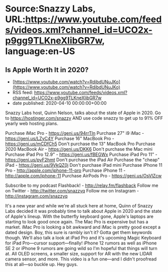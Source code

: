 # Source:Snazzy Labs, URL:https://www.youtube.com/feeds/videos.xml?channel_id=UCO2x-p9gg9TLKneXlibGR7w, language:en-US

## Is Apple Worth It in 2020?
 - [https://www.youtube.com/watch?v=RdibdUNuJKo](https://www.youtube.com/watch?v=RdibdUNuJKo)
 - RSS feed: https://www.youtube.com/feeds/videos.xml?channel_id=UCO2x-p9gg9TLKneXlibGR7w
 - date published: 2020-04-10 00:00:00+00:00

Snazzy Labs host, Quinn Nelson, talks about the state of Apple in 2020.
Go to https://hostinger.com/snazzy AND use code snazzy to get up to 91% OFF yearly web hosting plans.

Purchase iMac Pro - https://geni.us/94rrTln
Purchase 27" i9 iMac - https://geni.us/LZyC4Y
Purchase 16" MacBook Pro - https://geni.us/mCDfCh5
Don't purchase the 13" MacBook Pro
Purchase 2020 MacBook Air - https://geni.us/DKK6 
Don't purchase the Mac mini
Purchase iPad Pro 12.9" - https://geni.us/fBEGWx
Purchase iPad Pro 11" - https://geni.us/pyF2hmt
Don't purchase the iPad Air
Purchase the "cheap" iPad - https://geni.us/9VkQZ0j
Don't purchase iPad mini
Purchase iPhone 11 Pro - http://apple.com/iphone-11-pro
Purchase iPhone 11 - http://apple.com/iphone-11
Purchase AirPods Pro - https://geni.us/OsVlZcw

Subscribe to my podcast Flashback! - http://relay.fm/flashback
Follow me on Twitter - http://twitter.com/snazzyq
Follow me on Instagram - http://instagram.com/snazzyq

It's a new year and while we're all stuck here at home, Quinn of Snazzy Labs decided it was probably time to talk about Apple in 2020 and the state of Apple's lineup. With the butterfly keyboard gone, Apple's laptops are starting to look good once again. The Mac Pro is expensive but has a market. iMac Pro is looking a bit awkward and iMac is pretty good except a dated design. Boy, this sure is rambly isn't it? Gotta get them keywords though. We'll also talk a look at iPad Pro and it's upcoming Magic Keyboard for iPad Pro—cursor support—finally! iPhone 12 rumors as well as iPhone SE 2 or iPhone 9 rumors are going wild so I'm hopeful that things will turn at. All OLED screens, a smaller size, support for AR with the new LIDAR camera sensor, and more. This video is a fun one—and I didn't proofread this at all—so buckle up. Hey guys.


